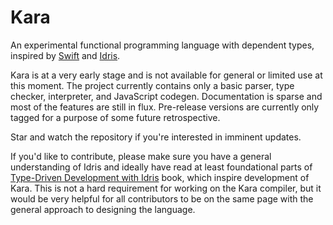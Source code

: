 # Kara

An experimental functional programming language with dependent types, inspired by [Swift](https://swift.org) and [Idris](https://www.idris-lang.org).

Kara is at a very early stage and is not available for general or limited use at this moment. The project currently contains only a basic
parser, type checker, interpreter, and JavaScript codegen. Documentation is sparse and most of the features are still in flux. Pre-release
versions are currently only tagged for a purpose of some future retrospective.

Star and watch the repository if you're interested in imminent updates.

If you'd like to contribute, please make sure you have a general understanding of Idris and ideally have read at least foundational parts
of [Type-Driven Development with Idris](https://www.manning.com/books/type-driven-development-with-idris) book, which inspire
development of Kara. This is not a hard requirement for working on the Kara compiler, but it would be very helpful for all contributors to
be on the same page with the general approach to designing the language.
